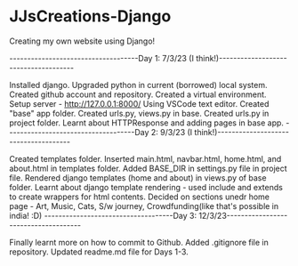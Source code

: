 # JJsCreations-Django
Creating my own website using Django!

------------------------------------Day 1: 7/3/23 (I think!)-------------------------------------

Installed django.
Upgraded python in current (borrowed) local system.
Created github account and repository.
Created a virtual environment.
Setup server - http://127.0.0.1:8000/
Using VSCode text editor.
Created "base" app folder.
Created urls.py, views.py in base.
Created urls.py in project folder.
Learnt about HTTPResponse and adding pages in base app.
------------------------------------Day 2: 9/3/23 (I think!)-------------------------------------

Created templates folder.
Inserted main.html, navbar.html, home.html, and about.html in templates folder.
Added BASE_DIR in settings.py file in project file.
Rendered django templates (home and about) in views.py of base folder.
Learnt about django template rendering - used include and extends to create wrappers for html contents.
Decided on sections unedr home page - Art, Music, Cats, S/w journey, Crowdfunding(like that's possible in india! :D)
------------------------------------Day 3: 12/3/23-------------------------------------

Finally learnt more on how to commit to Github.
Added .gitignore file in repository.
Updated readme.md file for Days 1-3.